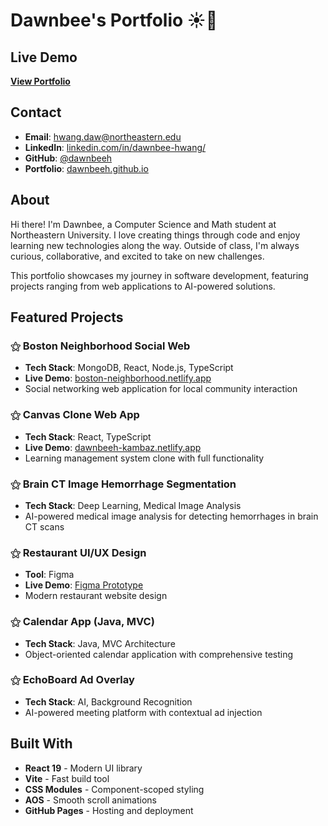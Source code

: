 # Dawnbee's Portfolio ☀️🐝

<!-- A collection of my projects and experiences as I grow and learn in Computer Science and Mathematics at Northeastern University.  -->

## Live Demo

**[View Portfolio](https://dawnbeeh.github.io)**

## Contact

- **Email**: [hwang.daw@northeastern.edu](hwang.daw@northeastern.edu)
- **LinkedIn**: [linkedin.com/in/dawnbee-hwang/](https://www.linkedin.com/in/dawnbee-hwang/)
- **GitHub**: [@dawnbeeh](https://github.com/dawnbeeh)
- **Portfolio**: [dawnbeeh.github.io](https://dawnbeeh.github.io)

## About

Hi there! I'm Dawnbee, a Computer Science and Math student at Northeastern University. I love creating things through code and enjoy learning new technologies along the way. Outside of class, I'm always curious, collaborative, and excited to take on new challenges.

This portfolio showcases my journey in software development, featuring projects ranging from web applications to AI-powered solutions.

## Featured Projects

### ⚝ Boston Neighborhood Social Web
- **Tech Stack**: MongoDB, React, Node.js, TypeScript
- **Live Demo**: [boston-neighborhood.netlify.app](https://boston-neighborhood.netlify.app)
- Social networking web application for local community interaction

### ⚝ Canvas Clone Web App
- **Tech Stack**: React, TypeScript
- **Live Demo**: [dawnbeeh-kambaz.netlify.app](http://dawnbeeh-kambaz.netlify.app)
- Learning management system clone with full functionality

### ⚝ Brain CT Image Hemorrhage Segmentation
- **Tech Stack**: Deep Learning, Medical Image Analysis
- AI-powered medical image analysis for detecting hemorrhages in brain CT scans

### ⚝ Restaurant UI/UX Design
- **Tool**: Figma
- **Live Demo**: [Figma Prototype](https://www.figma.com/proto/SjSMznbgZyYBpKo8aaDXHj/Hwang_final?node-id=4007-509&t=Rv98GDHB6CfUdBQG-1&scaling=scale-down&page-id=0%3A1&starting-point-node-id=4007%3A509)
- Modern restaurant website design

### ⚝ Calendar App (Java, MVC)
- **Tech Stack**: Java, MVC Architecture
- Object-oriented calendar application with comprehensive testing

### ⚝ EchoBoard Ad Overlay
- **Tech Stack**: AI, Background Recognition
- AI-powered meeting platform with contextual ad injection


## Built With

- **React 19** - Modern UI library
- **Vite** - Fast build tool
- **CSS Modules** - Component-scoped styling
- **AOS** - Smooth scroll animations
- **GitHub Pages** - Hosting and deployment
